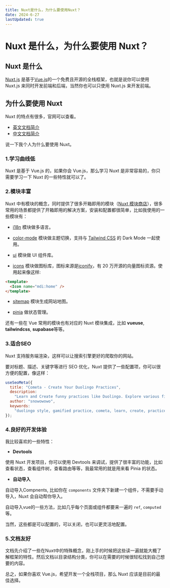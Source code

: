 ```yaml
---
title: Nuxt是什么，为什么要使用Nuxt？
date: 2024-6-27
lastUpdated: true
---
```


# Nuxt 是什么，为什么要使用 Nuxt？

## Nuxt 是什么

[Nuxt.js](https://nuxt.com//) 是基于[Vue.js](https://cn.vuejs.org/)的一个免费且开源的全栈框架，也就是说你可以使用 Nuxt.js 来同时开发前端和后端，当然你也可以只使用 Nuxt.js 来开发前端。

## 为什么要使用 Nuxt

Nuxt 的特点有很多，官网可以查看。

- [英文文档简介](https://nuxt.com/docs/getting-started/introduction)
- [中文文档简介](https://nuxt.com.cn/docs/getting-started/introduction)

说一下我个人为什么要使用 Nuxt。

### 1.学习曲线低

Nuxt 是基于 Vue.js 的，如果你会 Vue.js，那么学习 Nuxt 是非常容易的，你只需要学习一下 Nuxt 的一些特性就可以了。

### 2.模块丰富

Nuxt 中有模块的概念，同时提供了很多开箱即用的模块（[Nuxt 模块商店](https://nuxt.com/modules)），很多常用的场景都提供了开箱即用的解决方案，安装和配置都很简单，比如我使用的一些模块有：

- [i18n](https://nuxt.com/modules/i18n) 模块做多语言。
  
- [color-mode](https://nuxt.com/modules/color-mode) 模块做主题切换，支持与 [Tailwind CSS](https://tailwindcss.com/) 的 Dark Mode 一起使用。
  
- [ui](https://nuxt.com/modules/ui) 模块做 UI 组件库。
  
- [icons](https://nuxt.com/modules/icons) 模块做图标库，图标来源是[iconify](https://iconify.design/)，有 20 万开源的向量图标资源。使用起来像这样:

```html
<template>
  <Icon name="mdi:home" />
</template>
```

- [sitemap](https://nuxt.com/modules/sitemap) 模块生成网站地图。
  
- [pinia](https://nuxt.com/modules/pinia) 做状态管理。

还有一些在 Vue 常用的模块也有对应的 Nuxt 模块集成，比如 **vueuse**, **tailwindcss**, **supabase**等等。

### 3.适合SEO

Nuxt 支持服务端渲染，这样可以让搜索引擎更好的爬取你的网站。
   
要对标题、描述、关键字等进行 SEO 优化，Nuxt 提供了一些配置项，你可以很方便的配置，像这样：
    
```js
useSeoMeta({
  title: "Cometa - Create Your Duolingo Practices",
  description:
    "Learn and Create funny practices like Duolingo. Explore various fields with interactive practices, creating and sharing your own.",
  author: "snowowowo",
  keywords:
    "duolingo style, gamified practice, cometa, learn, create, practices, duolingo, funny, history, math, science, language, like duolingo",
});
```

### 4.良好的开发体验

我比较喜欢的一些特性：

- **Devtools**

使用 Nuxt 开发项目，你可以使用 Devtools 来调试，提供了很丰富的功能，比如查看状态，查看组件树，查看路由等等，我最常用的就是用来看 Pinia 的状态。

- **自动导入**

自动导入Compnents, 比如你在 `components` 文件夹下新建一个组件，不需要手动导入，Nuxt 会自动帮你导入。

自动导入vue的一些方法，比如几乎每个页面或组件都要来一遍的 `ref`, `computed` 等。

当然，这些都是可以配置的，可以关闭，也可以更灵活地配置。

### 5.文档友好

文档先介绍了一些在Nuxt中的特殊概念，刚上手的时候把这些读一遍就能大概了解框架的特性。然后文档以目录结构分类，你可以在需要的时候很轻松找到自己想要的内容。

总之，如果你喜欢 Vue.js，希望开发一个全栈项目，那么 Nuxt 应该是目前的最佳选择。
